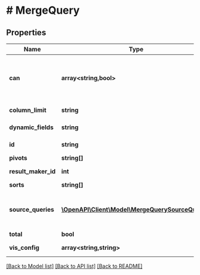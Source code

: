 # # MergeQuery

## Properties

Name | Type | Description | Notes
------------ | ------------- | ------------- | -------------
**can** | **array<string,bool>** | Operations the current user is able to perform on this object | [optional] [readonly]
**column_limit** | **string** | Column Limit | [optional]
**dynamic_fields** | **string** | Dynamic Fields | [optional]
**id** | **string** | Unique Id | [optional] [readonly]
**pivots** | **string[]** | Pivots | [optional]
**result_maker_id** | **int** | Unique to get results | [optional] [readonly]
**sorts** | **string[]** | Sorts | [optional]
**source_queries** | [**\OpenAPI\Client\Model\MergeQuerySourceQuery[]**](MergeQuerySourceQuery.md) | Source Queries defining the results to be merged. | [optional]
**total** | **bool** | Total | [optional]
**vis_config** | **array<string,string>** | Visualization Config | [optional]

[[Back to Model list]](../../README.md#models) [[Back to API list]](../../README.md#endpoints) [[Back to README]](../../README.md)
